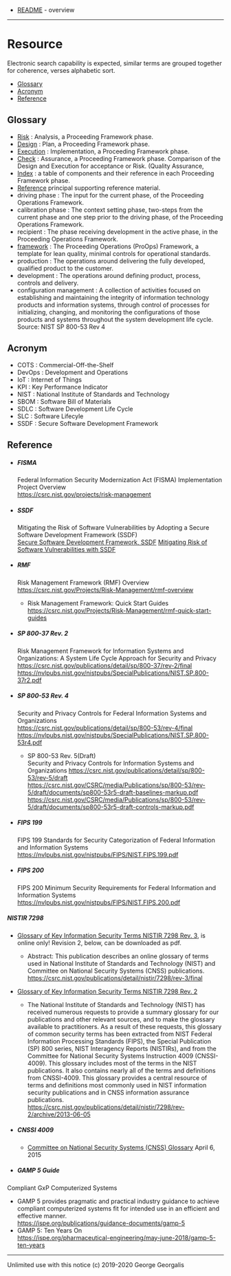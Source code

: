 * [README](README.md) - overview
---
# Resource

Electronic search capability is expected, similar terms are grouped together for coherence, verses alphabetic sort.
* [Glossary](#Glossary)
* [Acronym](#Acronym)
* [Reference](#Reference)

## Glossary

* [Risk](risk.md) : Analysis, a Proceeding Framework phase.
* [Design](design.md) : Plan, a Proceeding Framework phase.
* [Execution](exec.md) : Implementation, a Proceeding Framework phase.
* [Check](check.md) : Assurance, a Proceeding Framework phase. Comparison of the Design and Execution for acceptance or Risk. (Quality Assurance,
* [Index](index.md) : a table of components and their reference in each Proceeding Framework phase.
* [Reference](#Reference) principal supporting reference material.
* driving phase : The input for the current phase, of the Proceeding Operations Framework.
* calibration phase : The context setting phase, two-steps from the current phase and one step prior to the driving phase, of the Proceeding Operations Framework.
* recipient : The phase receiving development in the active phase, in the Proceeding Operations Framework.
* [framework](framework/framework.md) : The Proceeding Operations (ProOps) Framework, a template for lean quality, minimal controls for operational standards.
* production : The operations around delivering the fully developed, qualified product to the customer.
* development : The operations around defining product, process, controls and delivery.
* configuration management : A collection of activities focused on establishing and maintaining the integrity of information technology products and information systems, through control of processes for initializing, changing, and monitoring the configurations of those products and systems throughout the system development life cycle. Source: NIST SP 800-53 Rev 4


## Acronym

* COTS : Commercial-Off-the-Shelf
* DevOps : Development and Operations
* IoT : Internet of Things
* KPI : Key Performance Indicator
* NIST : National Institute of Standards and Technology
* SBOM : Software Bill of Materials
* SDLC : Software Development Life Cycle
* SLC : Software Lifecyle
* SSDF : Secure Software Development Framework

## Reference

* ##### FISMA
    Federal Information Security Modernization Act (FISMA) Implementation Project Overview  
    https://csrc.nist.gov/projects/risk-management

* ##### SSDF
    Mitigating the Risk of Software Vulnerabilities by Adopting a Secure Software Development Framework (SSDF)  
    [Secure Software Development Framework, SSDF](https://csrc.nist.gov/publications/detail/white-paper/2019/06/11/mitigating-risk-of-software-vulnerabilities-with-ssdf/draft)
    [Mitigating Risk of Software Vulnerabilities with SSDF](https://csrc.nist.gov/CSRC/media/Publications/white-paper/2019/06/07/mitigating-risk-of-software-vulnerabilities-with-ssdf/draft/documents/ssdf-for-mitigating-risk-of-software-vulns-draft.pdf)

* ##### RMF
    Risk Management Framework (RMF) Overview
    https://csrc.nist.gov/Projects/Risk-Management/rmf-overview

  * Risk Management Framework: Quick Start Guides  
  https://csrc.nist.gov/Projects/Risk-Management/rmf-quick-start-guides

* ##### SP 800-37 Rev. 2
    Risk Management Framework for Information Systems and Organizations: A System Life Cycle Approach for Security and Privacy  
    https://csrc.nist.gov/publications/detail/sp/800-37/rev-2/final  
    https://nvlpubs.nist.gov/nistpubs/SpecialPublications/NIST.SP.800-37r2.pdf

* ##### SP 800-53 Rev. 4
    Security and Privacy Controls for Federal Information Systems and Organizations  
    https://csrc.nist.gov/publications/detail/sp/800-53/rev-4/final  
    https://nvlpubs.nist.gov/nistpubs/SpecialPublications/NIST.SP.800-53r4.pdf
  * SP 800-53 Rev. 5(Draft)  
    Security and Privacy Controls for Information Systems and Organizations
    https://csrc.nist.gov/publications/detail/sp/800-53/rev-5/draft  
    https://csrc.nist.gov/CSRC/media/Publications/sp/800-53/rev-5/draft/documents/sp800-53r5-draft-baselines-markup.pdf  
    https://csrc.nist.gov/CSRC/media/Publications/sp/800-53/rev-5/draft/documents/sp800-53r5-draft-controls-markup.pdf

* ##### FIPS 199
    FIPS 199 Standards for Security Categorization of Federal Information and Information Systems  
    https://nvlpubs.nist.gov/nistpubs/FIPS/NIST.FIPS.199.pdf

* ##### FIPS 200
    FIPS 200 Minimum Security Requirements for Federal Information and Information Systems  
    https://nvlpubs.nist.gov/nistpubs/FIPS/NIST.FIPS.200.pdf

##### NISTIR 7298  
* [Glossary of Key Information Security Terms NISTIR 7298 Rev. 3](https://csrc.nist.gov/glossary), is online only! Revision 2, below, can be downloaded as pdf.  
  * Abstract: This publication describes an online glossary of terms used in National Institute of Standards and Technology (NIST) and Committee on National Security Systems (CNSS) publications.  
  https://csrc.nist.gov/publications/detail/nistir/7298/rev-3/final
* [Glossary of Key Information Security Terms NISTIR 7298 Rev. 2](https://nvlpubs.nist.gov/nistpubs/ir/2013/NIST.IR.7298r2.pdf)
  * The National Institute of Standards and Technology (NIST) has received numerous requests to provide a summary glossary for our publications and other relevant sources, and to make the glossary available to practitioners. As a result of these requests, this glossary of common security terms has been extracted from NIST Federal Information Processing Standards (FIPS), the Special Publication (SP) 800 series, NIST Interagency Reports (NISTIRs), and from the Committee for National Security Systems Instruction 4009 (CNSSI-4009). This glossary includes most of the terms in the NIST publications. It also contains nearly all of the terms and definitions from CNSSI-4009. This glossary provides a central resource of terms and definitions most commonly used in NIST information security publications and in CNSS information assurance publications.  
    https://csrc.nist.gov/publications/detail/nistir/7298/rev-2/archive/2013-06-05  

* ##### CNSSI 4009
  * [Committee on National Security Systems (CNSS) Glossary](https://www.serdp-estcp.org/content/download/47576/453617/file/CNSSI%204009%20Glossary%202015.pdf) April 6, 2015

* ##### GAMP 5 Guide
Compliant GxP Computerized Systems
  * GAMP 5 provides pragmatic and practical industry guidance to achieve compliant computerized systems fit for intended use in an efficient and effective manner.  
    https://ispe.org/publications/guidance-documents/gamp-5
  * GAMP 5: Ten Years On  
    https://ispe.org/pharmaceutical-engineering/may-june-2018/gamp-5-ten-years

---
Unlimited use with this notice (c) 2019-2020 George Georgalis
